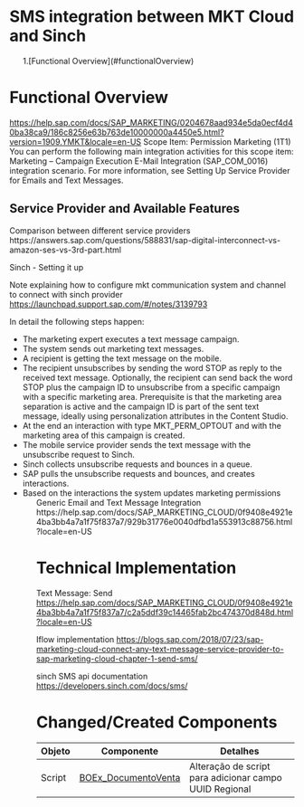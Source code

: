 # SMS integration between MKT Cloud and Sinch
<ol>
  1.[Functional Overview](#functionalOverview)
</ol>
  
## <h1 id="functionalOverview">Functional Overview</h1> 
https://help.sap.com/docs/SAP_MARKETING/0204678aad934e5da0ecf4d40ba38ca9/186c8256e63b763de10000000a4450e5.html?version=1909.YMKT&locale=en-US
Scope Item: Permission Marketing (1T1)
You can perform the following main integration activities for this scope item:
Marketing – Campaign Execution E-Mail Integration (SAP_COM_0016) integration scenario. For more information, see Setting Up Service Provider for Emails and Text Messages.

<h2 id="serviceProviders">Service Provider and Available Features</h2>
Comparison between different service providers
https://answers.sap.com/questions/588831/sap-digital-interconnect-vs-amazon-ses-vs-3rd-part.html 


Sinch - Setting it up 

Note explaining how to configure mkt communication system and channel to connect with sinch provider
https://launchpad.support.sap.com/#/notes/3139793

In detail the following steps happen:
<ul>
  <li>The marketing expert executes a text message campaign.
  <li>The system sends out marketing text messages.
  <li>A recipient is getting the text message on the mobile.
  <li>The recipient unsubscribes by sending the word STOP as reply to the received text message. Optionally, the recipient can send back the word STOP plus the campaign ID to unsubscribe from a specific campaign with a specific marketing area. Prerequisite is that the marketing area separation is active and the campaign ID is part of the sent text message, ideally using personalization attributes in the Content Studio.
  <li>At the end an interaction with type MKT_PERM_OPTOUT and with the marketing area of this campaign is created.
  <li>The mobile service provider sends the text message with the unsubscribe request to Sinch.
  <li>Sinch collects unsubscribe requests and bounces in a queue.
  <li>SAP pulls the unsubscribe requests and bounces, and creates interactions.
  <li>Based on the interactions the system updates marketing permissions
<ul>
Generic Email and Text Message Integration
https://help.sap.com/docs/SAP_MARKETING_CLOUD/0f9408e4921e4ba3bb4a7a1f75f837a7/929b31776e0040dfbd1a553913c88756.html?locale=en-US

## <h1 id="technicalImplementation">Technical Implementation</h1> 

Text Message: Send
https://help.sap.com/docs/SAP_MARKETING_CLOUD/0f9408e4921e4ba3bb4a7a1f75f837a7/c2a5ddf39c14465fab2bc474370d848d.html?locale=en-US

Iflow implementation
https://blogs.sap.com/2018/07/23/sap-marketing-cloud-connect-any-text-message-service-provider-to-sap-marketing-cloud-chapter-1-send-sms/

sinch SMS api documentation
https://developers.sinch.com/docs/sms/ 

## <h1 id="componentes">Changed/Created Components</h1> 

| Objeto | Componente | Detalhes |
|---------|-----------|----------|
|Script|[BOEx_DocumentoVenta](github.com/vertracx/SquadSalesService/blob/main/Concha%20y%20Toro/Cloud%20for%20Customer/Melhorias%20Pedidos%20de%20Venda/%5BRN_PV25%5D%20Criar%20campo%20Regional/BOEx_DocumentoVenta.xbo)|Alteração de script para adicionar campo UUID Regional|
